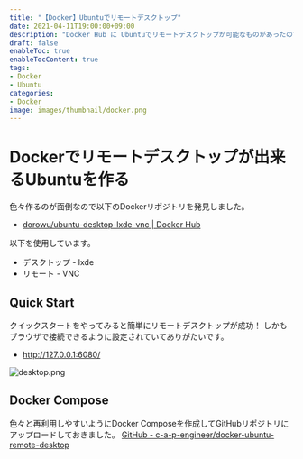 ```yaml
---
title: "【Docker】Ubuntuでリモートデスクトップ"
date: 2021-04-11T19:00:00+09:00
description: "Docker Hub に Ubuntuでリモートデスクトップが可能なものがあったので紹介。"
draft: false
enableToc: true
enableTocContent: true
tags: 
- Docker
- Ubuntu
categories: 
- Docker
image: images/thumbnail/docker.png
---
```


# Dockerでリモートデスクトップが出来るUbuntuを作る
色々作るのが面倒なので以下のDockerリポジトリを発見しました。
* <a href="https://hub.docker.com/r/dorowu/ubuntu-desktop-lxde-vnc/" target="_blank" rel="nofollow noopener">dorowu/ubuntu-desktop-lxde-vnc | Docker Hub</a>

以下を使用しています。
* デスクトップ - lxde
* リモート - VNC

## Quick Start
クイックスタートをやってみると簡単にリモートデスクトップが成功！
しかもブラウザで接続できるように設定されていてありがたいです。
* <a href="http://127.0.0.1:6080/" target="_blank" rel="nofollow noopener">http://127.0.0.1:6080/</a>

![desktop.png](/assets/blog/tech/2021/04/11/docker-ubuntu-remote-desktop/desktop.png "desktop.png") 

## Docker Compose
色々と再利用しやすいようにDocker Composeを作成してGitHubリポジトリにアップロードしておきました。
[GitHub - c-a-p-engineer/docker-ubuntu-remote-desktop](https://github.com/c-a-p-engineer/docker-ubuntu-remote-desktop)


